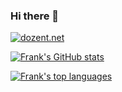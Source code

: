 ### Hi there 👋

<!--
**fglueck/fglueck** is a ✨ _special_ ✨ repository because its `README.md` (this file) appears on your GitHub profile.

Here are some ideas to get you started:

- 🔭 I’m currently working on ...
- 🌱 I’m currently learning ...
- 👯 I’m looking to collaborate on ...
- 🤔 I’m looking for help with ...
- 💬 Ask me about ...
- 📫 How to reach me: ...
- 😄 Pronouns: ...
- ⚡ Fun fact: ...
-->
[![dozent.net](https://img.shields.io/website-up-down-green-red/http/shields.io.svg)](http://dozent.net/)

[![Frank's GitHub stats](https://github-readme-stats.vercel.app/api?username=fglueck&show_icons=true&theme=gruvbox&locale=de&bg_color=45,000000,441111&hide_border=1)](https://github.com/fglueck/github-readme-stats)
<!-- https://github.com/anuraghazra/github-readme-stats -->

[![Frank's top languages](https://github-readme-stats.vercel.app/api/top-langs/?username=fglueck&theme=blue-green&bg_color=-90,000000,441111&hide_border=1)](https://github.com/fglueck/github-readme-stats)
